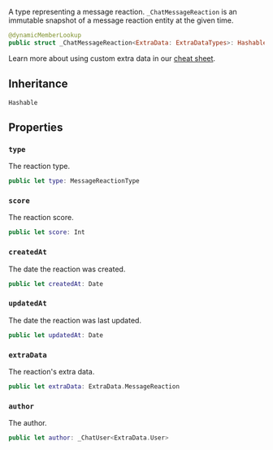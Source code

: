 
A type representing a message reaction. `_ChatMessageReaction` is an immutable snapshot
of a message reaction entity at the given time.

``` swift
@dynamicMemberLookup
public struct _ChatMessageReaction<ExtraData: ExtraDataTypes>: Hashable 
```

> 

Learn more about using custom extra data in our [cheat sheet](https://github.com/GetStream/stream-chat-swift/wiki/Cheat-Sheet#working-with-extra-data).

## Inheritance

`Hashable`

## Properties

### `type`

The reaction type.

``` swift
public let type: MessageReactionType
```

### `score`

The reaction score.

``` swift
public let score: Int
```

### `createdAt`

The date the reaction was created.

``` swift
public let createdAt: Date
```

### `updatedAt`

The date the reaction was last updated.

``` swift
public let updatedAt: Date
```

### `extraData`

The reaction's extra data.

``` swift
public let extraData: ExtraData.MessageReaction
```

### `author`

The author.

``` swift
public let author: _ChatUser<ExtraData.User>
```

